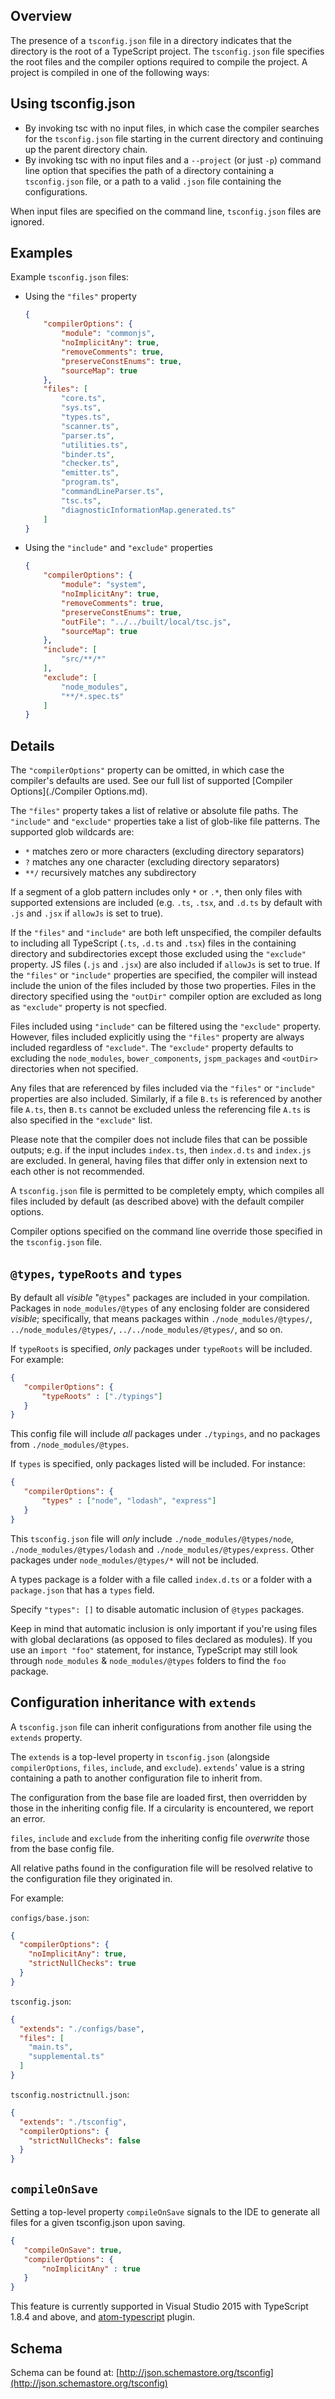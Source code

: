 ## Overview

The presence of a `tsconfig.json` file in a directory indicates that the directory is the root of a TypeScript project.
The `tsconfig.json` file specifies the root files and the compiler options required to compile the project.
A project is compiled in one of the following ways:

## Using tsconfig.json

* By invoking tsc with no input files, in which case the compiler searches for the `tsconfig.json` file starting in the current directory and continuing up the parent directory chain.
* By invoking tsc with no input files and a `--project` (or just `-p`) command line option that specifies the path of a directory containing a `tsconfig.json` file, or a path to a valid `.json` file containing the configurations.

When input files are specified on the command line, `tsconfig.json` files are ignored.

## Examples

Example `tsconfig.json` files:

* Using the `"files"` property

  ```json
  {
      "compilerOptions": {
          "module": "commonjs",
          "noImplicitAny": true,
          "removeComments": true,
          "preserveConstEnums": true,
          "sourceMap": true
      },
      "files": [
          "core.ts",
          "sys.ts",
          "types.ts",
          "scanner.ts",
          "parser.ts",
          "utilities.ts",
          "binder.ts",
          "checker.ts",
          "emitter.ts",
          "program.ts",
          "commandLineParser.ts",
          "tsc.ts",
          "diagnosticInformationMap.generated.ts"
      ]
  }
  ```

* Using the `"include"` and `"exclude"` properties

  ```json
  {
      "compilerOptions": {
          "module": "system",
          "noImplicitAny": true,
          "removeComments": true,
          "preserveConstEnums": true,
          "outFile": "../../built/local/tsc.js",
          "sourceMap": true
      },
      "include": [
          "src/**/*"
      ],
      "exclude": [
          "node_modules",
          "**/*.spec.ts"
      ]
  }
  ```

## Details

The `"compilerOptions"` property can be omitted, in which case the compiler's defaults are used. See our full list of supported [Compiler Options](./Compiler Options.md).

The `"files"` property takes a list of relative or absolute file paths.
The `"include"` and `"exclude"` properties take a list of glob-like file patterns.
The supported glob wildcards are:

* `*` matches zero or more characters (excluding directory separators)
* `?` matches any one character (excluding directory separators)
* `**/` recursively matches any subdirectory

If a segment of a glob pattern includes only `*` or `.*`, then only files with supported extensions are included (e.g. `.ts`, `.tsx`, and `.d.ts` by default with `.js` and `.jsx` if `allowJs` is set to true).

If the `"files"` and `"include"` are both left unspecified, the compiler defaults to including all TypeScript (`.ts`, `.d.ts` and `.tsx`) files in the containing directory and subdirectories except those excluded using the `"exclude"` property. JS files (`.js` and `.jsx`) are also included if `allowJs` is set to true.
If the `"files"` or `"include"` properties are specified, the compiler will instead include the union of the files included by those two properties.
Files in the directory specified using the `"outDir"` compiler option are excluded as long as `"exclude"` property is not specfied.

Files included using `"include"` can be filtered using the `"exclude"` property.
However, files included explicitly using the `"files"` property are always included regardless of `"exclude"`.
The `"exclude"` property defaults to excluding the `node_modules`, `bower_components`, `jspm_packages` and `<outDir>` directories when not specified.

Any files that are referenced by files included via the `"files"` or `"include"` properties are also included.
Similarly, if a file `B.ts` is referenced by another file `A.ts`, then `B.ts` cannot be excluded unless the referencing file `A.ts` is also specified in the `"exclude"` list.

Please note that the compiler does not include files that can be possible outputs; e.g. if the input includes `index.ts`, then `index.d.ts` and `index.js` are excluded.
In general, having files that differ only in extension next to each other is not recommended.

A `tsconfig.json` file is permitted to be completely empty, which compiles all files included by default (as described above) with the default compiler options.

Compiler options specified on the command line override those specified in the `tsconfig.json` file.

## `@types`, `typeRoots` and `types`

By default all *visible* "`@types`" packages are included in your compilation.
Packages in `node_modules/@types` of any enclosing folder are considered *visible*;
specifically, that means packages within `./node_modules/@types/`,  `../node_modules/@types/`, `../../node_modules/@types/`, and so on.

If `typeRoots` is specified, *only* packages under `typeRoots` will be included.
For example:

```json
{
   "compilerOptions": {
       "typeRoots" : ["./typings"]
   }
}
```

This config file will include *all* packages under `./typings`, and no packages from `./node_modules/@types`.

If `types` is specified, only packages listed will be included.
For instance:

```json
{
   "compilerOptions": {
       "types" : ["node", "lodash", "express"]
   }
}
```

This `tsconfig.json` file will *only* include  `./node_modules/@types/node`, `./node_modules/@types/lodash` and `./node_modules/@types/express`.
Other packages under `node_modules/@types/*` will not be included.

A types package is a folder with a file called `index.d.ts` or a folder with a `package.json` that has a `types` field.

Specify `"types": []` to disable automatic inclusion of `@types` packages.

Keep in mind that automatic inclusion is only important if you're using files with global declarations (as opposed to files declared as modules).
If you use an `import "foo"` statement, for instance, TypeScript may still look through `node_modules` & `node_modules/@types` folders to find the `foo` package.

## Configuration inheritance with `extends`

A `tsconfig.json` file can inherit configurations from another file using the `extends` property.

The `extends` is a top-level property in `tsconfig.json` (alongside `compilerOptions`, `files`, `include`, and `exclude`).
`extends`' value is a string containing a path to another configuration file to inherit from.

The configuration from the base file are loaded first, then overridden by those  in the inheriting config file.
If a circularity is encountered, we report an error.

`files`, `include` and `exclude` from the inheriting config file *overwrite* those from the base config file.

All relative paths found in the configuration file will be resolved relative to the configuration file they originated in.

For example:

`configs/base.json`:

```json
{
  "compilerOptions": {
    "noImplicitAny": true,
    "strictNullChecks": true
  }
}
```

`tsconfig.json`:

```json
{
  "extends": "./configs/base",
  "files": [
    "main.ts",
    "supplemental.ts"
  ]
}
```

`tsconfig.nostrictnull.json`:

```json
{
  "extends": "./tsconfig",
  "compilerOptions": {
    "strictNullChecks": false
  }
}
```

## `compileOnSave`

Setting a top-level property `compileOnSave` signals to the IDE to generate all files for a given tsconfig.json upon saving.

```json
{
   "compileOnSave": true,
   "compilerOptions": {
       "noImplicitAny" : true
   }
}
```

This feature is currently supported in Visual Studio 2015 with TypeScript 1.8.4 and above, and [atom-typescript](https://github.com/TypeStrong/atom-typescript#compile-on-save) plugin.

## Schema

Schema can be found at: [http://json.schemastore.org/tsconfig](http://json.schemastore.org/tsconfig)
